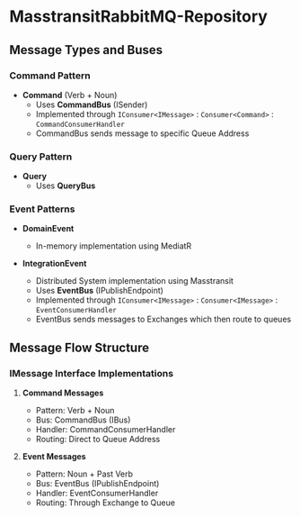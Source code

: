 # MasstransitRabbitMQ-Repository

## Message Types and Buses

### Command Pattern
- **Command** (Verb + Noun)
  - Uses **CommandBus** (ISender)
  - Implemented through `IConsumer<IMessage>` : `Consumer<Command>` : `CommandConsumerHandler`
  - CommandBus sends message to specific Queue Address

### Query Pattern
- **Query**
  - Uses **QueryBus**

### Event Patterns
- **DomainEvent**
  - In-memory implementation using MediatR

- **IntegrationEvent**
  - Distributed System implementation using Masstransit
  - Uses **EventBus** (IPublishEndpoint)
  - Implemented through `IConsumer<IMessage>` : `Consumer<IMessage>` : `EventConsumerHandler`
  - EventBus sends messages to Exchanges which then route to queues

## Message Flow Structure

### IMessage Interface Implementations
1. **Command Messages**
   - Pattern: Verb + Noun
   - Bus: CommandBus (IBus)
   - Handler: CommandConsumerHandler
   - Routing: Direct to Queue Address

2. **Event Messages**
   - Pattern: Noun + Past Verb
   - Bus: EventBus (IPublishEndpoint)
   - Handler: EventConsumerHandler
   - Routing: Through Exchange to Queue
